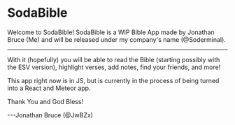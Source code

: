 # SodaBible
Welcome to SodaBible! SodaBible is a WIP Bible App made by Jonathan Bruce (Me) and will be released under my company's name (@Soderminal).
- - - - - - - - - -
With it (hopefully) you will be able to read the Bible (starting possibly with the ESV version), highlight verses, add notes, find your friends, and more!

This app right now is in JS, but is currently in the process of being turned into a React and Meteor app.

Thank You and God Bless!

---Jonathan Bruce (@JwBZx)
